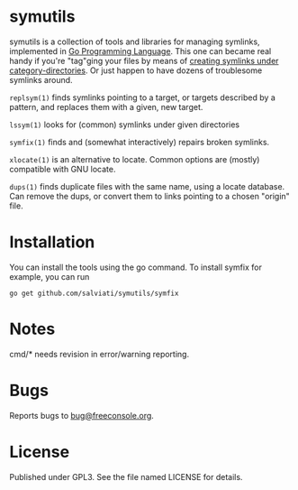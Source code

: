 # symutils
symutils is a collection of tools and libraries for managing symlinks, implemented in [Go Programming Language](http://golang.org).
This one can became real handy if you're "tag"ging your files by means of [creating symlinks under category-directories](http://freeconsole.org/anime/wiki/doku.php?id=articles:a_way_of_tagging_files). Or just happen to have dozens of troublesome symlinks around.

`replsym(1)` finds symlinks pointing to a target, or targets described by a pattern, and replaces them with a given, new target.

`lssym(1)` looks for (common) symlinks under given directories

`symfix(1)` finds and (somewhat interactively) repairs broken symlinks.

`xlocate(1)` is an alternative to locate. Common options are (mostly) compatible with GNU locate.

`dups(1)` finds duplicate files with the same name, using a locate database. Can remove the dups, or convert them to links pointing to a chosen "origin" file.

# Installation
You can install the tools using the go command. To install symfix for example, you can run

`go get github.com/salviati/symutils/symfix`

# Notes
cmd/* needs revision in error/warning reporting.

# Bugs
Reports bugs to bug@freeconsole.org.

# License
Published under GPL3. See the file named LICENSE for details.
